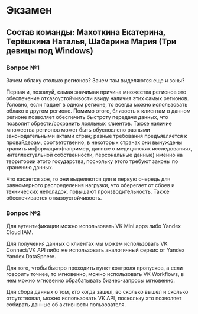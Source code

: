 # Экзамен
## Состав команды: Махоткина Екатерина, Терёшкина Наталья, Шабарина Мария (Три девицы под Windows)

### Вопрос №1

Зачем облаку столько регионов? Зачем там выделяются еще и зоны?

Первая и, пожалуй, самая значимая причина множества регионов это обеспечение отказоустойчивости ввиду наличия этих самых регионов. Условно, если падает в одном регионе, то всегда можно использовать облако в другом регионе. Помимо этого, близость к клиентам в данном регионе позволяет обеспечить быстроту передачи данных, что позволит обрести/сохранить лояльных клиентов. Также наличие множества регионов может быть обусловлено разными законодательными актами стран; разные требования предъявляется к провайдерам, соответственно, в некоторых странах они вынуждены хранить информацию(например, данные о медицинских исследованиях, интеллектуальной собственности, персональные данные) именно на территории этого государства, поскольку этого требуют законы по хранению данных.

Что касается зон, то они выделяются для в первую очередь для равномерного распределения нагрузки, что оберегает от сбоев и технических неполадок, повышают производительность. Также обеспечивается отказоустойчивость.

### Вопрос №2

Для аутентификации можно использовать VK Mini apps либо Yandex Cloud IAM.

Для получения данных о клиентах мы можем использовать VK Connect/VK API либо же использовать аналогичный сервис от Yandex Yandex.DataSphere.

Для того, чтобы быстро проходить пункт контроля пропусков, а если говорить точнее, то мгновенно, можно использовать VK Workflows, в нем можно мгновенно обрабатывать бизнес-запросы мгновенно.

Для сбора данных о том, кто когда зашел, во сколько вышел и сколько отсутствовал, можно использовать VK API, поскольку это позволяет собирать данные об активности пользователя.

